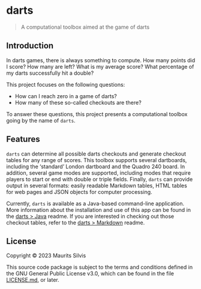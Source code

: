 # darts

> A computational toolbox aimed at the game of darts

## Introduction

In darts games, there is always something to compute.
How many points did I score?
How many are left?
What is my average score?
What percentage of my darts successfully hit a double?

This project focuses on the following questions:

- How can I reach zero in a game of darts?
- How many of these so-called checkouts are there?

To answer these questions, this project presents a computational toolbox going by the name of `darts`.

## Features

`darts` can determine all possible darts checkouts and generate checkout tables for any range of scores.
This toolbox supports several dartboards, including the ‘standard’ London dartboard and the Quadro 240 board.
In addition, several game modes are supported, including modes that require players to start or end with double or triple fields.
Finally, `darts` can provide output in several formats: easily readable Markdown tables, HTML tables for web pages and JSON objects for computer processing.

Currently, `darts` is available as a Java-based command-line application.
More information about the installation and use of this app can be found in the [darts > Java](java) readme.
If you are interested in checking out those checkout tables, refer to the [darts > Markdown](md) readme.

## License

Copyright © 2023 Maurits Silvis

This source code package is subject to the terms and conditions defined in the GNU General Public License v3.0, which can be found in the file [LICENSE.md](LICENSE.md), or later.
